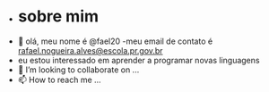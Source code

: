 - # sobre mim
- 👋 olá, meu nome é @fael20
-meu email de contato é rafael.nogueira.alves@escola.pr.gov.br
- eu estou interessado em aprender a programar novas linguagens
- 💞️ I’m looking to collaborate on ...
- 📫 How to reach me ...

<!---
fael20/fael20 is a ✨ special ✨ repository because its `README.md` (this file) appears on your GitHub profile.
You can click the Preview link to take a look at your changes.
--->
